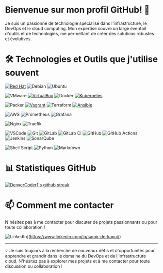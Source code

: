 # Bienvenue sur mon profil GitHub! 👋

Je suis un passionné de technologie spécialisé dans l'infrastructure, le DevOps et le cloud computing. Mon expertise couvre un large éventail d'outils et de technologies, me permettant de créer des solutions robustes et évolutives.

# 🛠 Technologies et Outils que j'utilise souvent
[![Red Hat](https://img.shields.io/badge/Red%20Hat-EE0000?style=for-the-badge&logo=redhat&logoColor=white)](none)
![Debian](https://img.shields.io/badge/Debian-D70A53?style=for-the-badge&logo=debian&logoColor=white)
![Ubuntu](https://img.shields.io/badge/Ubuntu-E95420?style=for-the-badge&logo=ubuntu&logoColor=white)

![VMware](https://img.shields.io/badge/VMware-231f20?style=for-the-badge&logo=VMware&logoColor=white)
[![VirtualBox](https://img.shields.io/badge/VirtualBox-21416b?style=for-the-badge&logo=VirtualBox&logoColor=white)](https://www.google.fr)
![Docker](https://img.shields.io/badge/Docker-2CA5E0?style=for-the-badge&logo=docker&logoColor=white)
[![Kubernetes](https://img.shields.io/badge/kubernetes-326ce5.svg?&style=for-the-badge&logo=kubernetes&logoColor=white)](none)

![Packer](https://img.shields.io/badge/packer-%23E7EEF0.svg?style=for-the-badge&logo=packer&logoColor=%2302A8EF)
[![Vagrant](https://img.shields.io/badge/Vagrant-1868F2?style=for-the-badge&logo=Vagrant&logoColor=white)](none)
![Terraform](https://img.shields.io/badge/terraform-%235835CC.svg?style=for-the-badge&logo=terraform&logoColor=white)
[![Ansible](https://img.shields.io/badge/Ansible-000000?style=for-the-badge&logo=ansible&logoColor=white)](none)


![AWS](https://img.shields.io/badge/AWS-%23FF9900.svg?style=for-the-badge&logo=amazon-aws&logoColor=white)
![Prometheus](https://img.shields.io/badge/Prometheus-E6522C?style=for-the-badge&logo=Prometheus&logoColor=white)
![Grafana](https://img.shields.io/badge/grafana-%23F46800.svg?style=for-the-badge&logo=grafana&logoColor=white)


![Nginx](https://img.shields.io/badge/nginx-%23009639.svg?style=for-the-badge&logo=nginx&logoColor=white)
![Traefik](https://img.shields.io/badge/Traefik-24A1C1?style=for-the-badge&logo=traefikproxy&logoColor=black)


![VSCode](https://img.shields.io/badge/VSCode-0078D4?style=for-the-badge&logo=visual%20studio%20code&logoColor=white)
![Git](https://img.shields.io/badge/GIT-E44C30?style=for-the-badge&logo=git&logoColor=white)
![GitLab](https://img.shields.io/badge/GitLab-330F63?style=for-the-badge&logo=gitlab&logoColor=white)
![GitLab CI](https://camo.githubusercontent.com/caf02f914c6a2a7fe431841aa629d545637ae65e289ee57cba6d7a51e6fb509e/68747470733a2f2f696d672e736869656c64732e696f2f62616467652f6769746c616225323063692d2532333138313731372e7376673f7374796c653d666f722d7468652d6261646765266c6f676f3d6769746c6162266c6f676f436f6c6f723d7768697465)
![GitHub](https://img.shields.io/badge/GitHub-100000?style=for-the-badge&logo=github&logoColor=white)
![GitHub Actions](https://camo.githubusercontent.com/d39f98e5f22de18187cdd6600398884869c8beb344b8b78ab34a685721cf8b1a/68747470733a2f2f696d672e736869656c64732e696f2f62616467652f676974687562253230616374696f6e732d2532333236373145352e7376673f7374796c653d666f722d7468652d6261646765266c6f676f3d676974687562616374696f6e73266c6f676f436f6c6f723d7768697465)
![Jenkins](https://img.shields.io/badge/Jenkins-D24939?style=for-the-badge&logo=Jenkins&logoColor=white)
![SonarQube](https://img.shields.io/badge/SonarQube-black?style=for-the-badge&logo=sonarqube&logoColor=4E9BCD)


![Shell Script](https://img.shields.io/badge/Shell_Script-121011?style=for-the-badge&logo=gnu-bash&logoColor=white)
![Python](https://img.shields.io/badge/Python-FFD43B?style=for-the-badge&logo=python&logoColor=blue)
![Markdown](https://img.shields.io/badge/Markdown-000000?style=for-the-badge&logo=markdown&logoColor=white)

# 📊 Statistiques GitHub

[![DenverCoder1's github streak](https://github-readme-streak-stats.herokuapp.com/?user=Kaiser016X&theme=blue-green)](https://github.com/DenverCoder1/github-readme-streak-stats)

# 📫 Comment me contacter

N'hésitez pas à me contacter pour discuter de projets passionnants ou pour toute collaboration !

![LinkedIn](https://img.shields.io/badge/linkedin-%230077B5.svg?style=for-the-badge&logo=linkedin&logoColor=white)](https://www.linkedin.com/in/samir-derkaoui/)

---

💡 Je suis toujours à la recherche de nouveaux défis et d'opportunités pour apprendre et grandir dans le domaine du DevOps et de l'infrastructure cloud. N'hésitez pas à explorer mes projets et à me contacter pour toute discussion ou collaboration !

